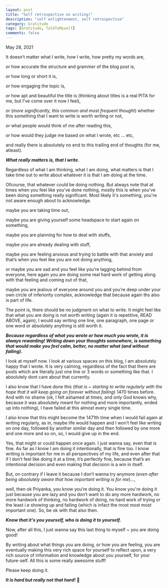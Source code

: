 ```yaml
---
layout: post
title: "Self retrospective on writing!"
description: "self enlightenment, self retrospective"
category: Gratitude 
tags: [Gratitude, TalkToMyself]
comments: false
---
```



May 28, 2021


It doesn’t matter what I write, how I write, how pretty my words are, 

*or* how accurate the structure and grammer of the blog post is,

*or* how long or short it is, 

*or* how engaging the topic is, 

*or* how apt and beautiful the title is (thinking about titles is a real PITA for me, but I've come over it now I feel), <!-- break -->

*or* (*more significantly, this common and most frequent thought*) whether this something that I want to write is worth writing or not, 

*or* what people would think of me after reading this, 

*or* how would they judge me based on what I wrote, etc ... etc, 

and really there is absolutely no end to this trailing end of thoughts (for me, atleast).

***What really matters is, that I write.***
 
Regardless of what I am thinking, what I am doing, what matters is that I take time out to write about whatever it is that I am doing at the time.

Ofcourse, that whatever could be doing nothing. But always note that at times when you feel like you've done nothing, mostly this is when you’ve been doing something really significant. Most likely it's something, you're not aware enough about to acknowledge. 

maybe you are taking time out, 

maybe you are giving yourself some headspace to start again on something, 

maybe you are planning for how to deal with stuffs, 

maybe you are already dealing with stuff, 

maybe you are feeling anxious and trying to battle with that anxiety and that’s when you feel like you are not doing anything, 

or maybe you are sad and you feel like you’re lagging behind from everyone, here again you are doing some real hard work of getting along with that feeling and coming out of that, 

maybe you are jealous of everyone around you and you’re deep under your own circle of inferiority complex, acknowledge that because again ths also is part of life. 

The point is, there should be no judgment on what to write. It might feel like that what you are doing is not worth writing (again it is repetitive, READ ABOVE, again), I would say writing one line, one paragraph, one page or one word or absolutely anything is still worth it. 


***Because regardless of what you wrote or how much you wrote, it is always rewarding! Writing down your thoughts somewhere, is something that would make you feel calm, better, no matter what (and without failing).***

I look at myself now. I look at various spaces on this blog, I am absolutely happy that I wrote. It is very calming, regardless of the fact that there are posts which are literally just one line or 3 words or something like that. I absolutely dont care about that currently.

I also know that I have done this (*that is ~ starting to write regularly with the hope that it will keep going on forever without failing*) 1470 times before. And with no shame (ok, I felt ashamed at times, and only God knows why, because it was absolutely meant for nothing and more importantly, ended up into nothing), I have failed at this almost every single time.

I also know that this might become the 1471th time when I would fail again at writing regularly, as in, maybe life would happen and I won’t feel like writing on one day, followed by another similar day and then followed by one more and one more and so on, so, I would give up in the end.

Yes, that might or could happen once again. I just wanna say, even that is fine. As far as I know I am doing it intentionally, that is fine too. I know writing is important for me in all perspectives of my life, and even after that if I don’t feel like doing it at a time, it’s perfectly fine, because that’s an intentional decision and even making that decision is a win in itself.

But, on contrary if I leave it because I don’t wanna try anymore (*even after being absolutely aware that how important writing is for me*)..., 

well, then ok Priyanka, you know you’re doing it. You know you're doing it just because you are lazy and you don’t want to do any more hardwork, no more hardwork of thinking, no hardwork of doing, no hard work of trying or the least i.e showing up and failing (which is infact the most most most important one). So, be ok with that also then. 


***Know that it's you yourself, who is doing it to yourself.*** 

Now, after all this, I just wanna say this last thing to myself ~ you are doing good!

By writing about what things you are doing, or how you are feeling, you are eventually making this very rich space for yourself to reflect upon, a very rich source of information and knowledge about you yourself, for your future-self. All this is some really awesome stuff!

Please keep doing it.

***It is hard but really not that hard!*** 🙂
